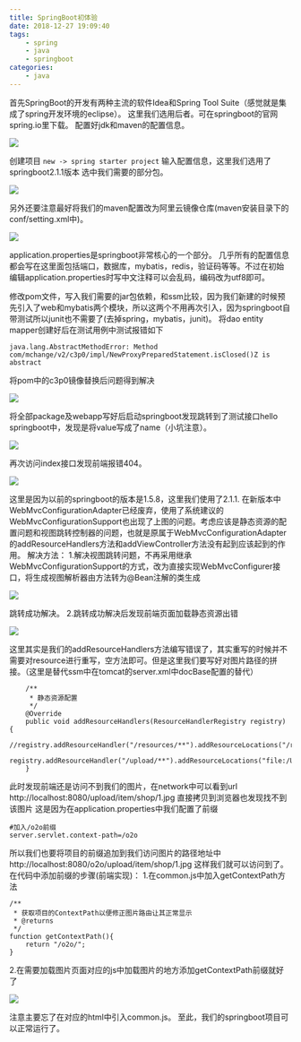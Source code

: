 ```yaml
---
title: SpringBoot初体验
date: 2018-12-27 19:09:40
tags: 
	- spring
	- java
	- springboot
categories:
	- java
---
```


首先SpringBoot的开发有两种主流的软件Idea和Spring Tool Suite（感觉就是集成了spring开发环境的eclipse）。
这里我们选用后者。可在springboot的官网spring.io里下载。
配置好jdk和maven的配置信息。

![](/uploads/181227springboot/1.png)

创建项目 `new -> spring starter project`
输入配置信息，这里我们选用了springboot2.1.1版本
选中我们需要的部分包。

![](/uploads/181227springboot/2.png)

另外还要注意最好将我们的maven配置改为阿里云镜像仓库(maven安装目录下的conf/setting.xml中)。

![](/uploads/181227springboot/3.png)

application.properties是springboot非常核心的一个部分。
几乎所有的配置信息都会写在这里面包括端口，数据库，mybatis，redis，验证码等等。不过在初始编辑application.properties时写中文注释可以会乱码，编码改为utf8即可。

修改pom文件，写入我们需要的jar包依赖，和ssm比较，因为我们新建的时候预先引入了web和mybatis两个模块，所以这两个不用再次引入，因为springboot自带测试所以junit也不需要了(去掉spring，mybatis，junit)。
将dao entity mapper创建好后在测试用例中测试报错如下

```
java.lang.AbstractMethodError: Method com/mchange/v2/c3p0/impl/NewProxyPreparedStatement.isClosed()Z is abstract
```

将pom中的c3p0镜像替换后问题得到解决

![](/uploads/181227springboot/4.png)

将全部package及webapp写好后启动springboot发现跳转到了测试接口hello springboot中，发现是将value写成了name（小坑注意）。

![](/uploads/181227springboot/5.png)

再次访问index接口发现前端报错404。

![](/uploads/181227springboot/6.png)

这里是因为以前的springboot的版本是1.5.8，这里我们使用了2.1.1.
在新版本中WebMvcConfigurationAdapter已经废弃，使用了系统建议的WebMvcConfigurationSupport也出现了上图的问题。考虑应该是静态资源的配置问题和视图跳转控制器的问题，也就是原属于WebMvcConfigurationAdapter的addResourceHandlers方法和addViewController方法没有起到应该起到的作用。
解决方法：
1.解决视图跳转问题，不再采用继承WebMvcConfigurationSupport的方式，改为直接实现WebMvcConfigurer接口，将生成视图解析器由方法转为@Bean注解的类生成

![](/uploads/181227springboot/7.png)

跳转成功解决。
2.跳转成功解决后发现前端页面加载静态资源出错

![](/uploads/181227springboot/8.png)

这里其实是我们的addResourceHandlers方法编写错误了，其实重写的时候并不需要对resource进行重写，空方法即可。但是这里我们要写好对图片路径的拼接。（这里是替代ssm中在tomcat的server.xml中docBase配置的替代）

```
	/**
	 * 静态资源配置
	 */
	@Override
	public void addResourceHandlers(ResourceHandlerRegistry registry) {
		//registry.addResourceHandler("/resources/**").addResourceLocations("/resources/");
		registry.addResourceHandler("/upload/**").addResourceLocations("file:/Users/binzhang/Documents/shopImages/upload/");
	}
```

此时发现前端还是访问不到我们的图片，在network中可以看到url
http://localhost:8080/upload/item/shop/1.jpg
直接拷贝到浏览器也发现找不到该图片
这是因为在application.properties中我们配置了前缀

```
#加入/o2o前缀
server.servlet.context-path=/o2o
```

所以我们也要将项目的前缀追加到我们访问图片的路径地址中
http://localhost:8080/o2o/upload/item/shop/1.jpg
这样我们就可以访问到了。
在代码中添加前缀的步骤(前端实现)：
1.在common.js中加入getContextPath方法

```
/**
 * 获取项目的ContextPath以便修正图片路由让其正常显示
 * @returns
 */
function getContextPath(){
	return "/o2o/";
}
```

2.在需要加载图片页面对应的js中加载图片的地方添加getContextPath前缀就好了

![](/uploads/181227springboot/9.png)

注意主要忘了在对应的html中引入common.js。
至此，我们的springboot项目可以正常运行了。








